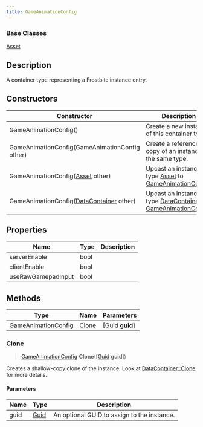 ```yaml
---
title: GameAnimationConfig
---
```

### Base Classes

[Asset](Asset)

## Description

A container type representing a Frostbite instance entry.

## Constructors

| Constructor                                                                    | Description                                                                                                                   |
| ------------------------------------------------------------------------------ | ----------------------------------------------------------------------------------------------------------------------------- |
| GameAnimationConfig()                                                          | Create a new instance of this container type.                                                                                 |
| GameAnimationConfig(GameAnimationConfig other)                                 | Create a reference copy of an instance of the same type.                                                                      |
| GameAnimationConfig([Asset](Asset) other)                                      | Upcast an instance of type [Asset](Asset) to [GameAnimationConfig](GameAnimationConfig).                                      |
| GameAnimationConfig([DataContainer](/vext/ref/shared/class/datacontainer) other) | Upcast an instance of type [DataContainer](/vext/ref/shared/class/datacontainer) to [GameAnimationConfig](GameAnimationConfig). |

## Properties

| Name               | Type | Description |
| ------------------ | ---- | ----------- |
| serverEnable       | bool |             |
| clientEnable       | bool |             |
| useRawGamepadInput | bool |             |

## Methods

| Type                                       | Name            | Parameters                                     |
| ------------------------------------------ | --------------- | ---------------------------------------------- |
| [GameAnimationConfig](GameAnimationConfig) | [Clone](#clone) | \[[Guid](/vext/ref/shared/class/guid) **guid**\] |

### Clone

> [GameAnimationConfig](GameAnimationConfig) **Clone**(\[[Guid](/vext/ref/shared/class/guid) **guid**\])

Creates a shallow-copy clone of the instance. Look at [DataContainer::Clone](/vext/ref/shared/class/datacontainer#clone) for more details.

#### Parameters

| Name | Type         | Description                                 |
| ---- | ------------ | ------------------------------------------- |
| guid | [Guid](Guid) | An optional GUID to assign to the instance. |
